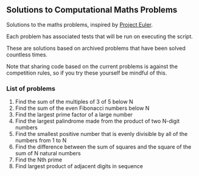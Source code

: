 ## Solutions to Computational Maths Problems

Solutions to the maths problems, inspired by [Project Euler](https://projecteuler.net/).

Each problem has associated tests that will be run on executing the script.

These are solutions based on archived problems that have been solved countless times.

Note that sharing code based on the current problems is against the competition rules, so if you try these yourself be mindful of this.

### List of problems

1) Find the sum of the multiples of 3 of 5 below N 
2) Find the sum of the even Fibonacci numbers below N
3) Find the largest prime factor of a large number
4) Find the largest palindrome made from the product of two N-digit numbers
5) Find the smallest positive number that is evenly divisible by all of the numbers from 1 to N
6) Find the difference between the sum of squares and the square of the sum of N natural numbers
7) Find the Nth prime
8) Find largest product of adjacent digits in sequence